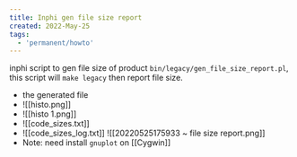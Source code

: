 ```yaml
---
title: Inphi gen file size report
created: 2022-May-25
tags:
  - 'permanent/howto'
---
```


inphi script to gen file size of product `bin/legacy/gen_file_size_report.pl`, this script will `make legacy` then report file size.

- the generated file 
- ![[histo.png]]
- ![[histo 1.png]]
- ![[code_sizes.txt]]
- ![[code_sizes_log.txt]]
![[20220525175933 ~ file size report.png]]
- Note: need install `gnuplot` on [[Cygwin]]